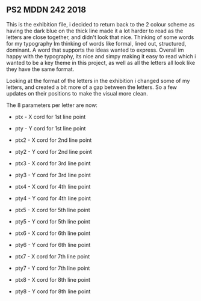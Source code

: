 ## PS2 MDDN 242 2018
This is the exhibition file, i decided to return back to the 2 colour scheme as having the dark blue on the thick line made it a lot harder to read as the letters are close together, and didn't look that nice. Thinking of some words for my typography Im thinking of words like formal, lined out, structured, dominant. A word that supports the ideas wanted to express. Overall im happy with the typography, its nice and simpy making it easy to read which i wanted to be a key theme in this project, as well as all the letters all look like they have the same format. 

Looking at the format of the letters in the exhibition i changed some of my letters, and created a bit more of a gap between the letters. So a few updates on their positions to make the visual more clean.

The 8 parameters per letter are now:
  * ptx - X cord for 1st line point
  * pty - Y cord for 1st line point
  * ptx2 - X cord for 2nd line point
  * pty2 - Y cord for 2nd line point

  * ptx3 - X cord for 3rd line point
  * pty3 - Y cord for 3rd line point
  * ptx4 - X cord for 4th line point
  * pty4 - Y cord for 4th line point

  * ptx5 - X cord for 5th line point
  * pty5 - Y cord for 5th line point
  * ptx6 - X cord for 6th line point
  * pty6 - Y cord for 6th line point

  * ptx7 - X cord for 7th line point
  * pty7 - Y cord for 7th line point
  * ptx8 - X cord for 8th line point
  * pty8 - Y cord for 8th line point


